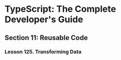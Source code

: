 # TypeScript: The Complete Developer's Guide

## Section 11: Reusable Code

### Lesson 125. Transforming Data

